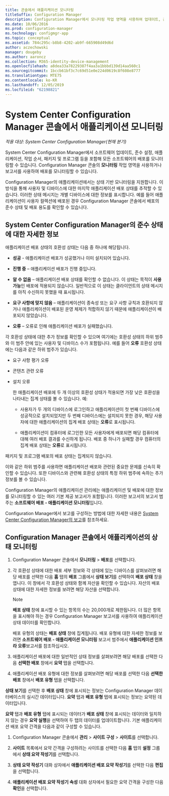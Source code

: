 ```yaml
---
title: 콘솔에서 애플리케이션 모니터링
titleSuffix: Configuration Manager
description: Configuration Manager에서 모니터링 작업 영역을 사용하여 업데이트, 준수 설정 및 애플리케이션을 비롯한 소프트웨어 배포를 모니터링합니다.
ms.date: 10/06/2016
ms.prod: configuration-manager
ms.technology: configmgr-app
ms.topic: conceptual
ms.assetid: 784c295c-b8b8-4202-ab9f-665908d49d6d
author: aczechowski
manager: dougeby
ms.author: aaroncz
ms.collection: M365-identity-device-management
ms.openlocfilehash: a8dea33a78229387f4aa3a1bbbd139d14aa560c1
ms.sourcegitcommit: 1bccb61bf3c7c69d51e0e224d0619c8f608e8777
ms.translationtype: MTE75
ms.contentlocale: ko-KR
ms.lasthandoff: 12/05/2019
ms.locfileid: "62198821"
---
```

# <a name="monitor-applications-from-the-system-center-configuration-manager-console"></a>System Center Configuration Manager 콘솔에서 애플리케이션 모니터링

*적용 대상: System Center Configuration Manager(현재 분기)*


System Center Configuration Manager에서 소프트웨어 업데이트, 준수 설정, 애플리케이션, 작업 순서, 패키지 및 프로그램 등을 포함해 모든 소프트웨어의 배포를 모니터링할 수 있습니다. Configuration Manager 콘솔의 **모니터링** 작업 영역을 사용하거나 보고서를 사용하여 배포를 모니터링할 수 있습니다.  

 Configuration Manager의 애플리케이션에서는 상태 기반 모니터링을 지원합니다. 이 방식을 통해 사용자 및 디바이스에 대한 마지막 애플리케이션 배포 상태를 추적할 수 있습니다. 이러한 상태 메시지는 개별 디바이스에 대한 정보를 표시합니다. 예를 들어 애플리케이션이 사용자 컬렉션에 배포된 경우 Configuration Manager 콘솔에서 배포의 준수 상태 및 배포 용도를 확인할 수 있습니다.  

## <a name="learn-about-compliance-states-in-system-center-configuration-manager"></a>System Center Configuration Manager의 준수 상태에 대한 자세한 정보
 애플리케이션 배포 상태의 호환성 상태는 다음 중 하나에 해당됩니다.  

-   **성공** - 애플리케이션 배포가 성공했거나 이미 설치되어 있습니다.  

-   **진행 중** – 애플리케이션 배포가 진행 중입니다.  

-   **알 수 없음** – 애플리케이션 배포 상태를 확인할 수 없습니다. 이 상태는 목적이 **사용 가능**인 배포에 적용되지 않습니다. 일반적으로 이 상태는 클라이언트의 상태 메시지를 아직 수신하지 못했을 때 표시됩니다.  

-   **요구 사항에 맞지 않음** – 애플리케이션이 종속성 또는 요구 사항 규칙과 호환되지 않거나 애플리케이션이 배포된 운영 체제가 적합하지 않기 때문에 애플리케이션이 배포되지 않았습니다.  

-   **오류** – 오류로 인해 애플리케이션 배포가 실패했습니다.  

각 호환성 상태에 대한 추가 정보를 확인할 수 있으며 여기에는 호환성 상태의 하위 범주와 이 범주 안에 있는 사용자 및 디바이스 수가 포함됩니다. 예를 들어 **오류** 호환성 상태에는 다음과 같은 하위 범주가 있습니다.  

- 요구 사항 평가 오류  

- 콘텐츠 관련 오류  

- 설치 오류  

  한 애플리케이션 배포에 두 개 이상의 호환성 상태가 적용되면 가장 낮은 호환성을 나타내는 집계 상태를 볼 수 있습니다. 예:  

  -   사용자가 두 개의 디바이스에 로그인하고 애플리케이션이 첫 번째 디바이스에 성공적으로 설치되었지만 두 번째 디바이스에는 설치되지 못한 경우, 해당 사용자에 대한 애플리케이션의 집계 배포 상태는 **오류**로 표시됩니다.  

  -   애플리케이션이 컴퓨터에 로그인한 모든 사용자에게 배포되면 해당 컴퓨터에 대해 여러 배포 결과를 수신하게 됩니다. 배포 중 하나가 실패할 경우 컴퓨터의 집계 배포 상태는 **오류**로 표시됩니다.  

패키지 및 프로그램 배포의 배포 상태는 집계되지 않습니다.  

 이와 같은 하위 범주를 사용하면 애플리케이션 배포와 관련된 중요한 문제를 신속히 확인할 수 있습니다. 또한 디바이스와 관련해 호환성 상태의 특정 하위 범주에 속하는 추가 정보를 볼 수 있습니다.  

 Configuration Manager의 애플리케이션 관리에는 애플리케이션 및 배포에 대한 정보를 모니터링할 수 있는 여러 기본 제공 보고서가 포함됩니다. 이러한 보고서의 보고서 범주는 **소프트웨어 배포 - 애플리케이션 모니터링**입니다.  

 Configuration Manager에서 보고를 구성하는 방법에 대한 자세한 내용은 [System Center Configuration Manager의 보고](../../core/servers/manage/reporting.md)를 참조하세요.  

## <a name="monitor-the-state-of-an-application-in-the-configuration-manager-console"></a>Configuration Manager 콘솔에서 애플리케이션의 상태 모니터링  

1.  Configuration Manager 콘솔에서 **모니터링** > **배포**를 선택합니다.  

3.  각 호환성 상태에 대한 배포 세부 정보와 각 상태에 있는 디바이스를 살펴보려면 해당 배포를 선택한 다음 **홈** 탭의 **배포** 그룹에서 **상태 보기**를 선택하여 **배포 상태** 창을 엽니다. 이 창에서 각 호환성 상태와 함께 자산을 확인할 수 있습니다. 자산의 배포 상태에 대한 자세한 정보를 보려면 해당 자산을 선택합니다.  

    > [!NOTE]  
    >  **배포 상태** 창에 표시할 수 있는 항목의 수는 20,000개로 제한됩니다. 더 많은 항목을 표시해야 하는 경우 Configuration Manager 보고서를 사용하여 애플리케이션 상태 데이터를 확인합니다.  
    >   
    >  배포 유형의 상태는 **배포 상태** 창에 집계됩니다. 배포 유형에 대한 자세한 정보를 보려면 **소프트웨어 배포 - 애플리케이션 모니터링** 보고서 범주에서 **애플리케이션 인프라 오류**보고서를 참조하십시오.  

4.  애플리케이션 배포에 대한 일반적인 상태 정보를 살펴보려면 해당 배포를 선택한 다음 **선택한 배포** 창에서 **요약** 탭을 선택합니다.  

5.  애플리케이션 배포 유형에 대한 정보를 살펴보려면 해당 배포를 선택한 다음 **선택한 배포** 창에서 **배포 유형** 탭을 선택합니다.  

**상태 보기**를 선택한 후 **배포 상태** 창에 표시되는 정보는 Configuration Manager 데이터베이스의 실시간 데이터입니다. **요약** 탭과 **배포 유형** 탭에 표시되는 정보는 요약된 데이터입니다.

**요약** 탭과 **배포 유형** 탭에 표시되는 데이터가 **배포 상태** 창에 표시되는 데이터와 일치하지 않는 경우 **요약 실행**을 선택하여 두 탭의 데이터를 업데이트합니다. 기본 애플리케이션 배포 요약 간격을 다음과 같이 구성할 수 있습니다.  

1. Configuration Manager 콘솔에서 **관리** > **사이트 구성** > **사이트**를 선택합니다.

2. **사이트** 목록에서 요약 간격을 구성하려는 사이트를 선택한 다음 **홈** 탭의 **설정** 그룹에서 **상태 요약 작성기**를 선택합니다.

3. **상태 요약 작성기** 대화 상자에서 **애플리케이션 배포 요약 작성기**를 선택한 다음 **편집**을 선택합니다.  

4. **애플리케이션 배포 요약 작성기 속성** 대화 상자에서 필요한 요약 간격을 구성한 다음 **확인**을 선택합니다.  
